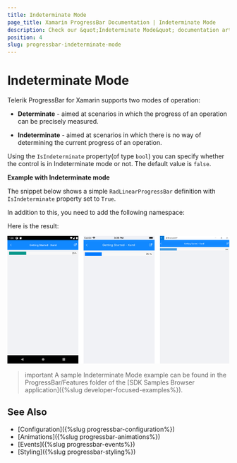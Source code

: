 ```yaml
---
title: Indeterminate Mode
page_title: Xamarin ProgressBar Documentation | Indeterminate Mode
description: Check our &quot;Indeterminate Mode&quot; documentation article for Telerik ProgressBar for Xamarin control.
position: 4
slug: progressbar-indeterminate-mode
---
```


# Indeterminate Mode

Telerik ProgressBar for Xamarin supports two modes of operation:

* **Determinate** - aimed at scenarios in which the progress of an operation can be precisely measured.

* **Indeterminate** - aimed at scenarios in which there is no way of determining the current progress of an operation.

Using the `IsIndeterminate` property(of type `bool`) you can specify whether the control is in Indeterminate mode or not. The default value is `false`.

**Example with Indeterminate mode**

The snippet below shows a simple `RadLinearProgressBar` definition with `IsIndeterminate` property set to `True`.

<snippet id='progressbar-indeterminate-mode'/>

In addition to this, you need to add the following namespace:

<snippet id='xmlns-telerikprimitives'/>

Here is the result:

![ProgressBar Getting Started Example](images/progressbar-getting-started.png)

>important A sample Indeterminate Mode example can be found in the ProgressBar/Features folder of the [SDK Samples Browser application]({%slug developer-focused-examples%}).

## See Also

- [Configuration]({%slug progressbar-configuration%})
- [Animations]({%slug progressbar-animations%})
- [Events]({%slug progressbar-events%})
- [Styling]({%slug progressbar-styling%})